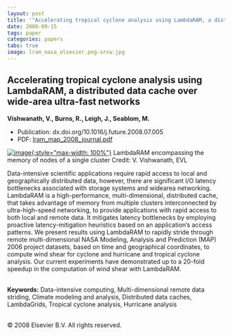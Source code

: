 ```yaml
---
layout: post
title: '"Accelerating tropical cyclone analysis using LambdaRAM, a distributed data cache over wide-area ultra-fast networks"'
date: 2008-09-15
tags: paper
categories: papers
tabs: true
image: lram_nasa_elsevier.png-srcw.jpg
---
```


## Accelerating tropical cyclone analysis using LambdaRAM, a distributed data cache over wide-area ultra-fast networks
**Vishwanath, V., Burns, R., Leigh, J., Seablom, M.**
- Publication: dx.doi.org/10.1016/j.future.2008.07.005
- PDF: [lram_map_2008_journal.pdf](/documents/lram_map_2008_journal.pdf)


[![image](https://www.evl.uic.edu/output/originals/lram_nasa_elsevier.png-srcw.jpg){:style="max-width: 100%"}](https://www.evl.uic.edu/output/originals/lram_nasa_elsevier.png-srcw.jpg)
LambdaRAM encompassing the memory of nodes of a single cluster
Credit: V. Vishwanath, EVL

Data-intensive scientific applications require rapid access to local and geographically distributed data, however, there are significant I/O latency bottlenecks associated with storage systems and widearea networking. LambdaRAM is a high-performance, multi-dimensional, distributed cache, that takes advantage of memory from multiple clusters interconnected by ultra-high-speed networking, to provide applications with rapid access to both local and remote data. It mitigates latency bottlenecks by employing proactive latency-mitigation heuristics based on an application&rsquo;s access patterns. We present results using LambdaRAM to rapidly stride through remote multi-dimensional NASA Modeling, Analysis and Prediction (MAP) 2006 project datasets, based on time and geographical coordinates, to compute wind shear for cyclone and hurricane and tropical cyclone analysis. Our current experiments have demonstrated up to a 20-fold speedup in the computation of wind shear with LambdaRAM.<br><br>

<strong>Keywords:</strong> Data-intensive computing, Multi-dimensional remote data striding, Climate modeling and analysis, Distributed data caches, LambdaGrids, Tropical cyclone analysis, Hurricane analysis<br><br>

&copy; 2008 Elsevier B.V. All rights reserved.